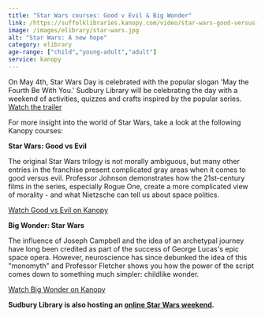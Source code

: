 ```yaml
---
title: "Star Wars courses: Good v Evil & Big Wonder"
link: /https://suffolklibraries.kanopy.com/video/star-wars-good-versus-evil
image: /images/elibrary/star-wars.jpg
alt: "Star Wars: A new hope"
category: elibrary
age-range: ["child","young-adult","adult"]
service: kanopy
---
```


On May 4th, Star Wars Day is celebrated with the popular slogan 'May the Fourth Be With You.' Sudbury Library will be celebrating the day with a weekend of activities, quizzes and crafts inspired by the popular series. [Watch the trailer](https://www.youtube.com/watch?v=lHEoRBSLG-U)

For more insight into the world of Star Wars, take a look at the following Kanopy courses:

**Star Wars: Good vs Evil**

The original Star Wars trilogy is not morally ambiguous, but many other entries in the franchise present complicated gray areas when it comes to good versus evil. Professor Johnson demonstrates how the 21st-century films in the series, especially Rogue One, create a more complicated view of morality - and what Nietzsche can tell us about space politics.

[Watch Good vs Evil on Kanopy](https://suffolklibraries.kanopy.com/video/star-wars-good-versus-evil)

**Big Wonder: Star Wars**

The influence of Joseph Campbell and the idea of an archetypal journey have long been credited as part of the success of George Lucas's epic space opera. However, neuroscience has since debunked the idea of this "monomyth" and Professor Fletcher shows you how the power of the script comes down to something much simpler: childlike wonder.

[Watch Big Wonder on Kanopy](https://suffolklibraries.kanopy.com/video/big-wonder-star-wars)

**Sudbury Library is also hosting an [online Star Wars weekend](/events-activities/online-and-streamed-events/sudbury-2020-04-27-star-wars-weekend).**
